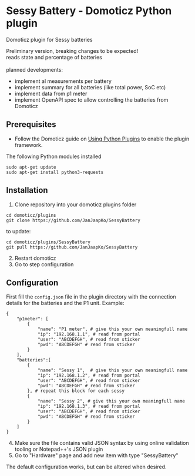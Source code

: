 # Sessy Battery - Domoticz Python plugin
Domoticz plugin for Sessy batteries

Preliminary version, breaking changes to be expected!<br>
reads state and percentage of batteries<br><br>
planned developments:
- implement al measurements per battery
- implement summary for all batteries (like total power, SoC etc)
- implement data from p1 meter
- implement OpenAPI spec to allow controlling the batteries from Domoticz

## Prerequisites

- Follow the Domoticz guide on [Using Python Plugins](https://www.domoticz.com/wiki/Using_Python_plugins) to enable the plugin framework.

The following Python modules installed
```
sudo apt-get update
sudo apt-get install python3-requests
```

## Installation

1. Clone repository into your domoticz plugins folder
```
cd domoticz/plugins
git clone https://github.com/JanJaapKo/SessyBattery
```
to update:
```
cd domoticz/plugins/SessyBattery
git pull https://github.com/JanJaapKo/SessyBattery
```
2. Restart domoticz
3. Go to step configuration


## Configuration
First fill the ```config.json``` file in the plugin directory with the connection details for the batteries and the P1 unit.
Example:
```
{
	"p1meter": [
        {
            "name": "P1 meter", # give this your own meaningfull name
            "ip": "192.168.1.1", # read from portal
            "user": "ABCDEFGH", # read from sticker
            "pwd": "ABCDEFGH" # read from sticker
        }
    ],
	"batteries":[
		{
			"name": "Sessy 1",  # give this your own meaningfull name
			"ip": "192.168.1.2", # read from portal
			"user": "ABCDEFGH", # read from sticker
			"pwd": "ABCDEFGH" # read from sticker
		}, # repeat this block for each sessy
		{
			"name": "Sessy 2", # give this your own meaningfull name
			"ip": "192.168.1.3", # read from portal
			"user": "ABCDEFGH", # read from sticker
			"pwd": "ABCDEFGH" # read from sticker
		}
	]
}
```
4. Make sure the file contains valid JSON syntax by using online validation tooling or Notepad++'s JSON plugin
5. Go to "Hardware" page and add new item with type "SessyBattery"

The default configuration works, but can be altered when desired.
